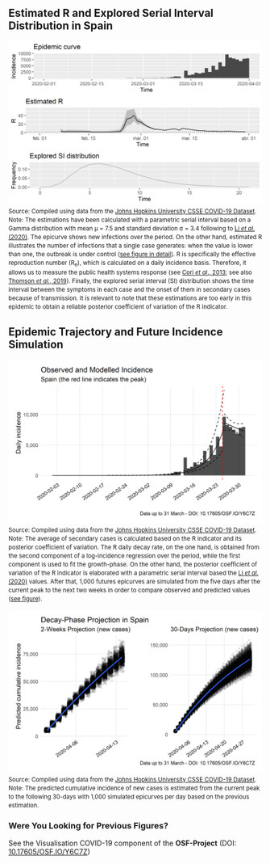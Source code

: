 ## Estimated R and Explored Serial Interval Distribution in Spain

[![R](https://raw.githubusercontent.com/bgonzalezbustamante/COVID-19-South-America/master/docs/images/Figures/R_ESP.png)](https://raw.githubusercontent.com/bgonzalezbustamante/COVID-19-South-America/master/docs/images/Figures/R_ESP.png)
<small>Source: Compiled using data from the [Johns Hopkins University CSSE COVID-19 Dataset](https://github.com/CSSEGISandData/COVID-19/tree/master/csse_covid_19_data/csse_covid_19_time_series).</small> <br />
<small>Note: The estimations have been calculated with a parametric serial interval based on a Gamma distribution with mean μ = 7.5 and standard deviation σ = 3.4 following to [Li *et al.* (2020)](https://www.nejm.org/doi/full/10.1056/NEJMoa2001316). The epicurve shows new infections over the period. On the other hand, estimated R illustrates the number of infections that a single case generates: when the value is lower than one, the outbreak is under control ([see figure in detail](https://raw.githubusercontent.com/bgonzalezbustamante/COVID-19-South-America/master/docs/images/Figures/Re_ESP.png)). R is specifically the effective reproduction number (R<sub>e</sub>), which is calculated on a daily incidence basis. Therefore, it allows us to measure the public health systems response (see [Cori *et al*., 2013](https://dx.doi.org/10.1093%2Faje%2Fkwt133); see also [Thomson *et al.*, 2019](https://doi.org/10.1016/j.epidem.2019.100356)). Finally, the explored serial interval (SI) distribution shows the time interval between the symptoms in each case and the onset of them in secondary cases because of transmission. It is relevant to note that these estimations are too early in this epidemic to obtain a reliable posterior coefficient of variation of the R indicator.</small>

## Epidemic Trajectory and Future Incidence Simulation

[![Peak](https://raw.githubusercontent.com/bgonzalezbustamante/COVID-19-South-America/master/docs/images/Projections/peak_ESP.png)](https://raw.githubusercontent.com/bgonzalezbustamante/COVID-19-South-America/master/docs/images/Projections/peak_ESP.png)
<small>Source: Compiled using data from the [Johns Hopkins University CSSE COVID-19 Dataset](https://github.com/CSSEGISandData/COVID-19/tree/master/csse_covid_19_data/csse_covid_19_time_series).</small> <br />
<small>Note: The average of secondary cases is calculated based on the R indicator and its posterior coefficient of variation. The R daily decay rate, on the one hand, is obtained from the second component of a log-incidence regression over the period, while the first component is used to fit the growth-phase. On the other hand, the posterior coefficient of variation of the R indicator is elaborated with a parametric serial interval based the [Li *et al.* (2020)](https://www.nejm.org/doi/full/10.1056/NEJMoa2001316) values. After that, 1,000 futures epicurves are simulated from the five days after the current peak to the next two weeks in order to compare observed and predicted values ([see figure](https://raw.githubusercontent.com/bgonzalezbustamante/COVID-19-South-America/master/docs/images/Projections/decay_ESP.png)).</small>

[![Projection](https://raw.githubusercontent.com/bgonzalezbustamante/COVID-19-South-America/master/docs/images/Projections/proj_ESP.png)](https://raw.githubusercontent.com/bgonzalezbustamante/COVID-19-South-America/master/docs/images/Projections/proj_ESP.png)
<small>Source: Compiled using data from the [Johns Hopkins University CSSE COVID-19 Dataset](https://github.com/CSSEGISandData/COVID-19/tree/master/csse_covid_19_data/csse_covid_19_time_series).</small> <br />
<small>Note: The predicted cumulative incidence of new cases is estimated from the current peak to the following 30-days with 1,000 simulated epicurves per day based on the previous estimation.</small>

### Were You Looking for Previous Figures?

See the Visualisation COVID-19 component of the **OSF-Project** (DOI: [10.17605/OSF.IO/Y6C7Z](http://doi.org/10.17605/OSF.IO/Y6C7Z))
